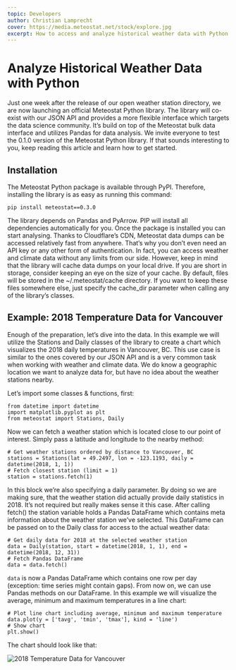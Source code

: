 ```yaml
---
topic: Developers
author: Christian Lamprecht
cover: https://media.meteostat.net/stock/explore.jpg
excerpt: How to access and analyze historical weather data with Python.
---
```


# Analyze Historical Weather Data with Python

Just one week after the release of our open weather station directory, we are now launching an official Meteostat Python library. The library will co-exist with our JSON API and provides a more flexible interface which targets the data science community. It’s build on top of the Meteostat bulk data interface and utilizes Pandas for data analysis. We invite everyone to test the 0.1.0 version of the Meteostat Python library. If that sounds interesting to you, keep reading this article and learn how to get started.

## Installation

The Meteostat Python package is available through PyPI. Therefore, installing the library is as easy as running this command:

```
pip install meteostat==0.3.0
```

The library depends on Pandas and PyArrow. PIP will install all dependencies automatically for you. Once the package is installed you can start analysing. Thanks to Cloudflare’s CDN, Meteostat data dumps can be accessed relatively fast from anywhere. That’s why you don’t even need an API key or any other form of authentication. In fact, you can access weather and climate data without any limits from our side. However, keep in mind that the library will cache data dumps on your local drive. If you are short in storage, consider keeping an eye on the size of your cache. By default, files will be stored in the ~/.meteostat/cache directory. If you want to keep these files somewhere else, just specify the cache_dir parameter when calling any of the library’s classes.

## Example: 2018 Temperature Data for Vancouver

Enough of the preparation, let’s dive into the data. In this example we will utilize the Stations and Daily classes of the library to create a chart which visualizes the 2018 daily temperatures in Vancouver, BC. This use case is similar to the ones covered by our JSON API and is a very common task when working with weather and climate data. We do know a geographic location we want to analyze data for, but have no idea about the weather stations nearby.

Let’s import some classes & functions, first:

```
from datetime import datetime
import matplotlib.pyplot as plt
from meteostat import Stations, Daily
```

Now we can fetch a weather station which is located close to our point of interest. Simply pass a latitude and longitude to the nearby method:

```
# Get weather stations ordered by distance to Vancouver, BC
stations = Stations(lat = 49.2497, lon = -123.1193, daily = datetime(2018, 1, 1))
# Fetch closest station (limit = 1)
station = stations.fetch(1)
```

In this block we’re also specifying a daily parameter. By doing so we are making sure, that the weather station did actually provide daily statistics in 2018. It’s not required but really makes sense it this case. After calling fetch() the station variable holds a Pandas DataFrame which contains meta information about the weather station we’ve selected. This DataFrame can be passed on to the Daily class for access to the actual weather data:

```
# Get daily data for 2018 at the selected weather station
data = Daily(station, start = datetime(2018, 1, 1), end = datetime(2018, 12, 31))
# Fetch Pandas DataFrame
data = data.fetch()
```

`data` is now a Pandas DataFrame which contains one row per day (exception: time series might contain gaps). From now on, we can use Pandas methods on our DataFrame. In this example we will visualize the average, minimum and maximum temperatures in a line chart:

```
# Plot line chart including average, minimum and maximum temperature
data.plot(y = ['tavg', 'tmin', 'tmax'], kind = 'line')
# Show chart
plt.show()
```

The chart should look like that:

![2018 Temperature Data for Vancouver](https://media.meteostat.net/stories/historical-weather-python-1.png "2018 Temperature Data for Vancouver")

